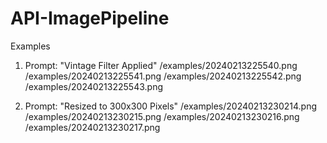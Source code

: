 # API-ImagePipeline


Examples
1. Prompt: "Vintage Filter Applied"
/examples/20240213225540.png
/examples/20240213225541.png
/examples/20240213225542.png
/examples/20240213225543.png

2. Prompt: "Resized to 300x300 Pixels"
/examples/20240213230214.png
/examples/20240213230215.png
/examples/20240213230216.png
/examples/20240213230217.png